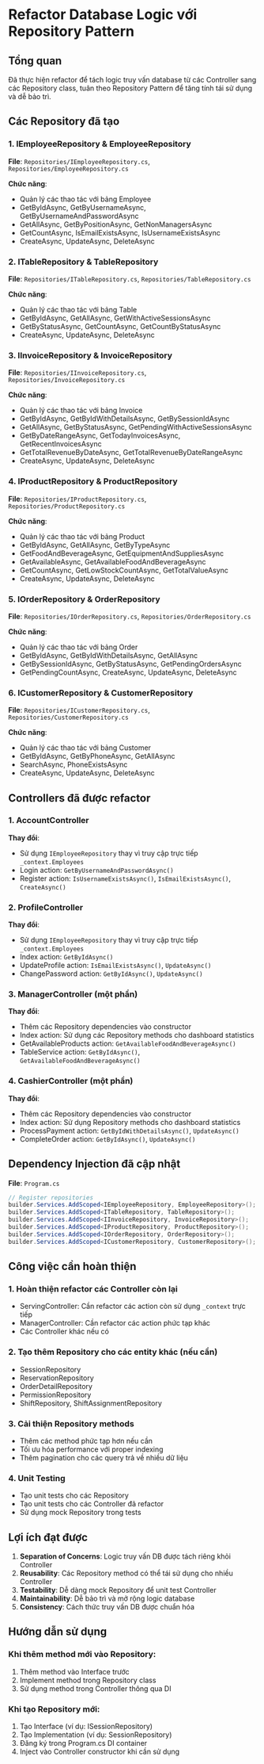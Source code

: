 # Refactor Database Logic với Repository Pattern

## Tổng quan

Đã thực hiện refactor để tách logic truy vấn database từ các Controller sang các Repository class, tuân theo Repository Pattern để tăng tính tái sử dụng và dễ bảo trì.

## Các Repository đã tạo

### 1. IEmployeeRepository & EmployeeRepository

**File**: `Repositories/IEmployeeRepository.cs`, `Repositories/EmployeeRepository.cs`

**Chức năng**:

- Quản lý các thao tác với bảng Employee
- GetByIdAsync, GetByUsernameAsync, GetByUsernameAndPasswordAsync
- GetAllAsync, GetByPositionAsync, GetNonManagersAsync
- GetCountAsync, IsEmailExistsAsync, IsUsernameExistsAsync
- CreateAsync, UpdateAsync, DeleteAsync

### 2. ITableRepository & TableRepository

**File**: `Repositories/ITableRepository.cs`, `Repositories/TableRepository.cs`

**Chức năng**:

- Quản lý các thao tác với bảng Table
- GetByIdAsync, GetAllAsync, GetWithActiveSessionsAsync
- GetByStatusAsync, GetCountAsync, GetCountByStatusAsync
- CreateAsync, UpdateAsync, DeleteAsync

### 3. IInvoiceRepository & InvoiceRepository

**File**: `Repositories/IInvoiceRepository.cs`, `Repositories/InvoiceRepository.cs`

**Chức năng**:

- Quản lý các thao tác với bảng Invoice
- GetByIdAsync, GetByIdWithDetailsAsync, GetBySessionIdAsync
- GetAllAsync, GetByStatusAsync, GetPendingWithActiveSessionsAsync
- GetByDateRangeAsync, GetTodayInvoicesAsync, GetRecentInvoicesAsync
- GetTotalRevenueByDateAsync, GetTotalRevenueByDateRangeAsync
- CreateAsync, UpdateAsync, DeleteAsync

### 4. IProductRepository & ProductRepository

**File**: `Repositories/IProductRepository.cs`, `Repositories/ProductRepository.cs`

**Chức năng**:

- Quản lý các thao tác với bảng Product
- GetByIdAsync, GetAllAsync, GetByTypeAsync
- GetFoodAndBeverageAsync, GetEquipmentAndSuppliesAsync
- GetAvailableAsync, GetAvailableFoodAndBeverageAsync
- GetCountAsync, GetLowStockCountAsync, GetTotalValueAsync
- CreateAsync, UpdateAsync, DeleteAsync

### 5. IOrderRepository & OrderRepository

**File**: `Repositories/IOrderRepository.cs`, `Repositories/OrderRepository.cs`

**Chức năng**:

- Quản lý các thao tác với bảng Order
- GetByIdAsync, GetByIdWithDetailsAsync, GetAllAsync
- GetBySessionIdAsync, GetByStatusAsync, GetPendingOrdersAsync
- GetPendingCountAsync, CreateAsync, UpdateAsync, DeleteAsync

### 6. ICustomerRepository & CustomerRepository

**File**: `Repositories/ICustomerRepository.cs`, `Repositories/CustomerRepository.cs`

**Chức năng**:

- Quản lý các thao tác với bảng Customer
- GetByIdAsync, GetByPhoneAsync, GetAllAsync
- SearchAsync, PhoneExistsAsync
- CreateAsync, UpdateAsync, DeleteAsync

## Controllers đã được refactor

### 1. AccountController

**Thay đổi**:

- Sử dụng `IEmployeeRepository` thay vì truy cập trực tiếp `_context.Employees`
- Login action: `GetByUsernameAndPasswordAsync()`
- Register action: `IsUsernameExistsAsync()`, `IsEmailExistsAsync()`, `CreateAsync()`

### 2. ProfileController

**Thay đổi**:

- Sử dụng `IEmployeeRepository` thay vì truy cập trực tiếp `_context.Employees`
- Index action: `GetByIdAsync()`
- UpdateProfile action: `IsEmailExistsAsync()`, `UpdateAsync()`
- ChangePassword action: `GetByIdAsync()`, `UpdateAsync()`

### 3. ManagerController (một phần)

**Thay đổi**:

- Thêm các Repository dependencies vào constructor
- Index action: Sử dụng các Repository methods cho dashboard statistics
- GetAvailableProducts action: `GetAvailableFoodAndBeverageAsync()`
- TableService action: `GetByIdAsync()`, `GetAvailableFoodAndBeverageAsync()`

### 4. CashierController (một phần)

**Thay đổi**:

- Thêm các Repository dependencies vào constructor
- Index action: Sử dụng Repository methods cho dashboard statistics
- ProcessPayment action: `GetByIdWithDetailsAsync()`, `UpdateAsync()`
- CompleteOrder action: `GetByIdAsync()`, `UpdateAsync()`

## Dependency Injection đã cập nhật

**File**: `Program.cs`

```csharp
// Register repositories
builder.Services.AddScoped<IEmployeeRepository, EmployeeRepository>();
builder.Services.AddScoped<ITableRepository, TableRepository>();
builder.Services.AddScoped<IInvoiceRepository, InvoiceRepository>();
builder.Services.AddScoped<IProductRepository, ProductRepository>();
builder.Services.AddScoped<IOrderRepository, OrderRepository>();
builder.Services.AddScoped<ICustomerRepository, CustomerRepository>();
```

## Công việc cần hoàn thiện

### 1. Hoàn thiện refactor các Controller còn lại

- ServingController: Cần refactor các action còn sử dụng `_context` trực tiếp
- ManagerController: Cần refactor các action phức tạp khác
- Các Controller khác nếu có

### 2. Tạo thêm Repository cho các entity khác (nếu cần)

- SessionRepository
- ReservationRepository
- OrderDetailRepository
- PermissionRepository
- ShiftRepository, ShiftAssignmentRepository

### 3. Cải thiện Repository methods

- Thêm các method phức tạp hơn nếu cần
- Tối ưu hóa performance với proper indexing
- Thêm pagination cho các query trả về nhiều dữ liệu

### 4. Unit Testing

- Tạo unit tests cho các Repository
- Tạo unit tests cho các Controller đã refactor
- Sử dụng mock Repository trong tests

## Lợi ích đạt được

1. **Separation of Concerns**: Logic truy vấn DB được tách riêng khỏi Controller
2. **Reusability**: Các Repository method có thể tái sử dụng cho nhiều Controller
3. **Testability**: Dễ dàng mock Repository để unit test Controller
4. **Maintainability**: Dễ bảo trì và mở rộng logic database
5. **Consistency**: Cách thức truy vấn DB được chuẩn hóa

## Hướng dẫn sử dụng

### Khi thêm method mới vào Repository:

1. Thêm method vào Interface trước
2. Implement method trong Repository class
3. Sử dụng method trong Controller thông qua DI

### Khi tạo Repository mới:

1. Tạo Interface (ví dụ: ISessionRepository)
2. Tạo Implementation (ví dụ: SessionRepository)
3. Đăng ký trong Program.cs DI container
4. Inject vào Controller constructor khi cần sử dụng
